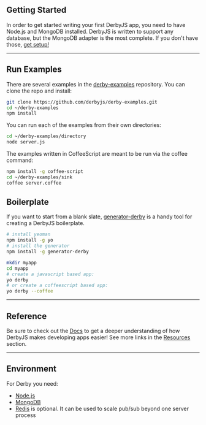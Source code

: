 ## Getting Started

<p class="lead">
In order to get started writing your first DerbyJS app, you need to have Node.js and MongoDB installed. DerbyJS is written to support any database, but the MongoDB adapter is the most complete. If you don't have those, <a href="#environment">get setup!</a>
</p>

---

## Run Examples

There are several examples in the [derby-examples](https://github.com/derbyjs/derby-examples) repository.
You can clone the repo and install:
```bash
git clone https://github.com/derbyjs/derby-examples.git
cd ~/derby-examples
npm install
```

You can run each of the examples from their own directories:

```bash
cd ~/derby-examples/directory
node server.js
```

The examples written in CoffeeScript are meant to be run via the coffee command:

```bash
npm install -g coffee-script
cd ~/derby-examples/sink
coffee server.coffee
```

## Boilerplate

If you want to start from a blank slate, [generator-derby](https://github.com/derbyparty/generator-derby) is a handy tool for creating a DerbyJS boilerplate.

```bash
# install yeoman
npm install -g yo
# install the generator
npm install -g generator-derby

mkdir myapp
cd myapp
# create a javascript based app:
yo derby
# or create a coffeescript based app:
yo derby --coffee
```

---

## Reference

Be sure to check out the [Docs](docs) to get a deeper understanding of how DerbyJS makes developing apps easier!
See more links in the [Resources](resources) section.

---

## Environment

For Derby you need:
* [Node.js](https://nodejs.org)
* [MongoDB](https://www.mongodb.org/)
* [Redis](https://redis.io/) is optional. It can be used to scale pub/sub beyond one server process
